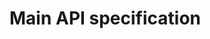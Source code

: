 # Main API specification

<link rel="stylesheet" type="text/css" href="../../../_static/swagger-ui/swagger-ui.css" ></link>
<link rel="stylesheet" type="text/css" href="../../../_static/swagger-override.css" ></link>
<div id="swagger-ui"></div>

<script src="../../../_static/swagger-ui/swagger-ui-bundle.js" charset="UTF-8"> </script>
<script src="../../../_static/swagger-ui/swagger-ui-standalone-preset.js" charset="UTF-8"> </script>
<script>
window.onload = function() {
  // Begin Swagger UI call region
  const ui = SwaggerUIBundle({
    url: window.location.pathname +"../../../ams-api.yaml",
    dom_id: '#swagger-ui',
    deepLinking: true,
    presets: [
      SwaggerUIBundle.presets.apis,
      SwaggerUIStandalonePreset
    ],
    plugins: [],
    validatorUrl: "none",
    defaultModelsExpandDepth: -1,
    supportedSubmitMethods: []
  })
  // End Swagger UI call region

  window.ui = ui
}
</script>
